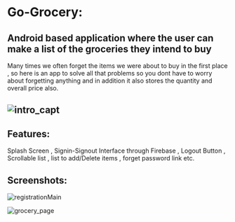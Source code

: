 Go-Grocery:
================

Android based application where the user can make a list of the groceries they intend to buy
-----------------
Many times we often forget the items we were about to buy in the first place , so here is an app to solve all that problems so you dont have to worry about forgetting anything and in addition it also stores the quantity and overall price also.

![intro_capt](https://user-images.githubusercontent.com/82045730/191488428-be2a8dfe-3e3c-45ec-9a4e-672e662babbb.PNG)
-
Features:
-
Splash Screen , Signin-Signout Interface through Firebase , Logout Button , Scrollable list , list to add/Delete items , forget password link etc.

Screenshots:
-----------
![registrationMain](https://user-images.githubusercontent.com/82045730/191492727-f7cd61e6-6cbb-4286-a23a-e2150bae6caf.PNG)


![grocery_page](https://user-images.githubusercontent.com/82045730/191499878-bd9704ac-712d-43c7-b019-1feb9635b5cf.PNG)
